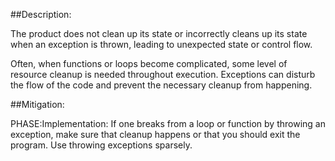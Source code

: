 ##Description:

The product does not clean up its state or incorrectly cleans up its state when an exception is thrown, leading to unexpected state or control flow.

Often, when functions or loops become complicated, some level of resource cleanup is needed throughout execution. Exceptions can disturb the flow of the code and prevent the necessary cleanup from happening.

##Mitigation:


PHASE:Implementation:
If one breaks from a loop or function by throwing an exception, make sure that cleanup happens or that you should exit the program. Use throwing exceptions sparsely.

